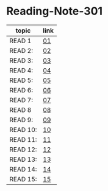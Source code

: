 # Reading-Note-301


 topic | link  |
| ------------- | ------------- |
| READ 1 |  [01](https://reham-omar.github.io/Reading-Note-301/read1)  |
| READ 2: | [02](https://reham-omar.github.io/Reading-Note-301/read2)  |
| READ 3: | [03](https://reham-omar.github.io/Reading-Note-301/read3)  |
| READ 4: | [04](https://reham-omar.github.io/Reading-Note-301/read4)  |
| READ 5: | [05](https://reham-omar.github.io/Reading-Note-301/read5) |
| READ 6: |[06 ](https://reham-omar.github.io/Reading-Note-301/read6)  |
| READ 7: | [07](https://reham-omar.github.io/Reading-Note-301/read7)  |
| READ 8 |  [08](https://reham-omar.github.io/Reading-Note-301/read8)  |
| READ 9: | [09](https://reham-omar.github.io/Reading-Note-301/read9)  |
| READ 10: | [10](https://reham-omar.github.io/Reading-Note-301/read10)  |
| READ 11: | [11](https://reham-omar.github.io/Reading-Note-301/read11)  |
| READ 12: |[12](https://reham-omar.github.io/Reading-Note-301/read12) |
| READ 13: |[13](https://reham-omar.github.io/Reading-Note-301/read13)  |
| READ 14: |[14](https://reham-omar.github.io/Reading-Note-301/read14)  |
| READ 15: | [15]()  |




